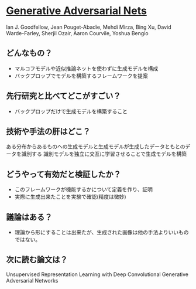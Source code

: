 # [Generative Adversarial Nets](https://papers.nips.cc/paper/5423-generative-adversarial-nets.pdf)
Ian J. Goodfellow, Jean Pouget-Abadie, Mehdi Mirza, Bing Xu, David Warde-Farley, Sherjil Ozair, Aaron Courvile, Yoshua Bengio

## どんなもの？
* マルコフモデルや近似推論ネットを使わずに生成モデルを構成
* バックプロップでモデルを構築するフレームワークを提案

## 先行研究と比べてどこがすごい？
* バックプロップだけで生成モデルを構築すること

## 技術や手法の肝はどこ？
ある分布からあるものへの生成モデルと生成モデルが生成したデータともとのデータを識別する
識別モデルを独立に交互に学習させることで生成モデルを構築

## どうやって有効だと検証したか？
* このフレームワークが機能するかについて定義を作り、証明
* 実際に生成出来たことを実験で確認(精度は微妙)

## 議論はある？
* 理論から形にすることは出来たが、生成された画像は他の手法よりいいものではない。

## 次に読む論文は？
Unsupervised Representation Learning with Deep Convolutional Generative Adversarial Networks
